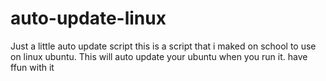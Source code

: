 # auto-update-linux
Just a little auto update script
this is a script that i maked on school to use on linux ubuntu. This will auto update your ubuntu when you run it.
have ffun with it
